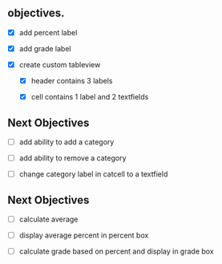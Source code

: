 ## objectives.

- [x] add percent label

- [x]  add grade label

- [x] create custom tableview

	- [x] header contains 3 labels

	- [x] cell contains 1 label and 2 textfields
	
	
## Next Objectives

- [ ] add ability to add a category

- [ ] add ability to remove a category

- [ ] change category label in catcell to a textfield

## Next Objectives

- [ ] calculate average

- [ ] display average percent in percent box

- [ ] calculate grade based on percent and display in grade box
	
	
	

